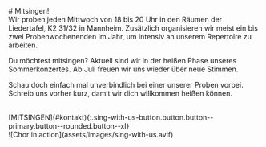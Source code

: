 <div markdown="1" class="gradient sing-with-us">
# Mitsingen!

<div markdown="1">
Wir proben jeden Mittwoch von 18 bis 20 Uhr in den Räumen der Liedertafel, K2 31/32 in Mannheim. Zusätzlich organisieren wir meist ein bis zwei Probenwochenenden im Jahr, um intensiv an unserem Repertoire zu arbeiten.

Du möchtest mitsingen? Aktuell sind wir in der heißen Phase unseres Sommerkonzertes. Ab Juli freuen wir uns wieder über neue Stimmen.

Schau doch einfach mal unverbindlich bei einer unserer Proben vorbei. Schreib uns vorher kurz, damit wir dich willkommen heißen können.

<br>
[MITSINGEN](#kontakt){:.sing-with-us-button.button.button--primary.button--rounded.button--xl}
</div>

<div markdown="1" class="">
![Chor in action](assets/images/sing-with-us.avif)
</div>

</div>
